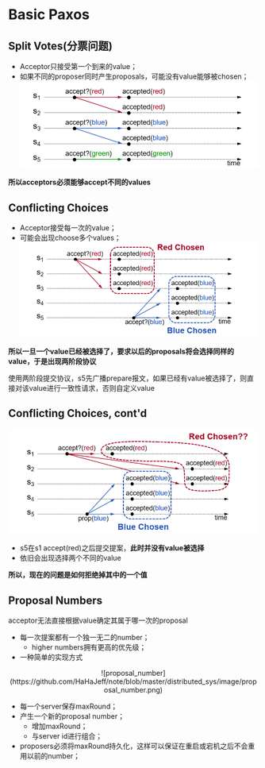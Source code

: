 # Basic Paxos
## Split Votes(分票问题)
- Acceptor只接受第一个到来的value；
- 如果不同的proposer同时产生proposals，可能没有value能够被chosen；
![split_votes](https://github.com/HaHaJeff/note/blob/master/distributed_sys/image/split_votes.png)

**所以acceptors必须能够accept不同的values**

## Conflicting Choices
- Acceptor接受每一次的value；
- 可能会出现choose多个values；
![conflict_choices](https://github.com/HaHaJeff/note/blob/master/distributed_sys/image/conflict_choices.png)

**所以一旦一个value已经被选择了，要求以后的proposals将会选择同样的value，于是出现两阶段协议**

使用两阶段提交协议，s5先广播prepare报文，如果已经有value被选择了，则直接对该value进行一致性请求，否则自定义value

## Conflicting Choices, cont'd
![conflict_choices_cont'd](https://github.com/HaHaJeff/note/blob/master/distributed_sys/image/conflict_choices_cont'd.png)
- s5在s1 accept(red)之后提交提案，**此时并没有value被选择**
- 依旧会出现选择两个不同的value

**所以，现在的问题是如何拒绝掉其中的一个值**

## Proposal Numbers
acceptor无法直接根据value确定其属于哪一次的proposal
- 每一次提案都有一个独一无二的number；
	- higher numbers拥有更高的优先级；
- 一种简单的实现方式

<div align=center>
![proposal_number](https://github.com/HaHaJeff/note/blob/master/distributed_sys/image/proposal_number.png)
</div>

- 每一个server保存maxRound；
- 产生一个新的proposal number；
	- 增加maxRound；
	- 与server id进行组合；	
- proposers必须将maxRound持久化，这样可以保证在重启或宕机之后不会重用以前的number；
